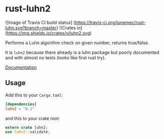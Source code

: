 # rust-luhn2
![Image of Travis CI build status]
(https://travis-ci.org/lunemec/rust-luhn.svg?branch=master)
![Crates.io]
(https://img.shields.io/crates/v/luhn2.svg)

Performs a Luhn algorithm check on given number, returns true/false.

It is `luhn2` because there already is a luhn package but poorly 
documented and with almost no tests (looks like first rust try).

[Documentation](https://lunemec.github.io/rust-luhn/)

## Usage

Add this to your `Cargo.toml`:

```toml
[dependencies]
luhn2 = "0.1"
```

and this to your crate root:

```rust
extern crate luhn2;
use luhn2::validate;
```
